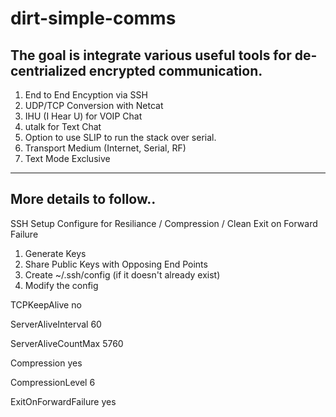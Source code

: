 # dirt-simple-comms

The goal is integrate various useful tools for de-centrialized encrypted communication.
----------------------------
1. End to End Encyption via SSH
2. UDP/TCP Conversion with Netcat
3. IHU (I Hear U) for VOIP Chat
4. utalk for Text Chat
5. Option to use SLIP to run the stack over serial.
6. Transport Medium (Internet, Serial, RF)
7. Text Mode Exclusive

----------------------------
More details to follow..
----------------------------

SSH Setup
Configure for Resiliance / Compression / Clean Exit on Forward Failure

1. Generate Keys
2. Share Public Keys with Opposing End Points
3. Create ~/.ssh/config (if it doesn't already exist)
4. Modify the config

TCPKeepAlive no

ServerAliveInterval 60

ServerAliveCountMax 5760

Compression yes

CompressionLevel 6

ExitOnForwardFailure yes

